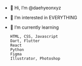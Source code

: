 - 👋 Hi, I’m @daehyeonxyz
- 👀 I’m interested in EVERYTHING
- 🌱 I’m currently learning 

      HTML, CSS, Javascript
      Dart, Flutter
      React
      Python
      Figma
      Illustrator, Photoshop
      

<!---
daehyeonxyz/daehyeonxyz is a ✨ special ✨ repository because its `README.md` (this file) appears on your GitHub profile.
You can click the Preview link to take a look at your changes.
--->
